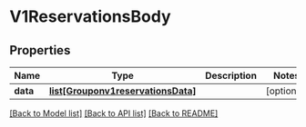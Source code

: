 # V1ReservationsBody

## Properties
Name | Type | Description | Notes
------------ | ------------- | ------------- | -------------
**data** | [**list[Grouponv1reservationsData]**](Grouponv1reservationsData.md) |  | [optional] 

[[Back to Model list]](../README.md#documentation-for-models) [[Back to API list]](../README.md#documentation-for-api-endpoints) [[Back to README]](../README.md)


